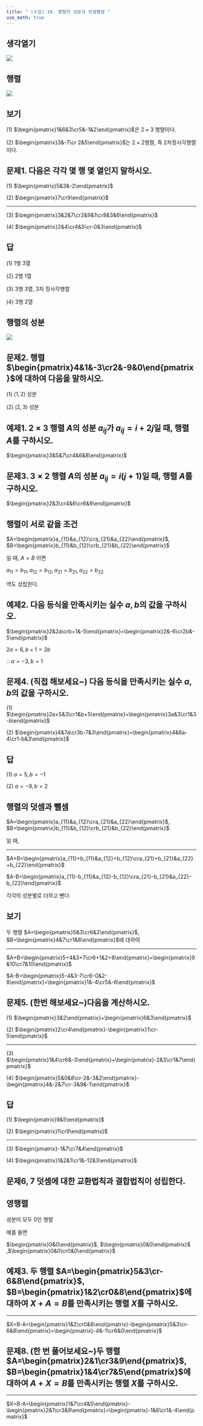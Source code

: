 ```yaml
---
title: " (수업) 10. 행렬의 성분과 덧셈뺄셈 " 
use_math: true
---
```


## 생각열기

![](Pasted%20image%2020250504174706.png)

## 행렬

![](Pasted%20image%2020250504175707.png)

## 보기

(1) $\begin{pmatrix}1&6&3\cr5&-1&2\end{pmatrix}$은 $2\times3$ 행렬이다.

(2) $\begin{pmatrix}3&-7\cr 2&5\end{pmatrix}$는 $2\times 2$행렬, 즉 2차정사각행렬이다.

## 문제1. 다음은 각각 몇 행 몇 열인지 말하시오. 

(1) $\begin{pmatrix}5&3&-2\end{pmatrix}$

(2) $\begin{pmatrix}7\cr9\end{pmatrix}$

---

(3) $\begin{pmatrix}3&2&7\cr2&9&1\cr8&3&6\end{pmatrix}$

(4) $\begin{pmatrix}2&4\cr4&5\cr-0&3\end{pmatrix}$

## 답

(1) 1행 3열

(2) 2행 1열

(3) 3행 3열, 3차 정사각행렬

(4) 3행 2열

## 행렬의 성분

![](Pasted%20image%2020250504175913.png)

## 문제2. 행렬 $\begin{pmatrix}4&1&-3\cr2&-9&0\end{pmatrix}$에 대하여 다음을 말하시오. 

(1) $(1,2)$ 성분

(2) $(2,3)$ 성분

## 예제1. $2\times 3$ 행렬 $A$의 성분 $a_{ij}$가 $a_{ij}=i+2j$일 때, 행렬 $A$를 구하시오. 

$\begin{pmatrix}3&5&7\cr4&6&8\end{pmatrix}$

## 문제3. $3\times 2$ 행렬 $A$의 성분 $a_{ij}=i(j+1)$일 때, 행렬 $A$를 구하시오. 

$\begin{pmatrix}2&3\cr4&6\cr6&9\end{pmatrix}$

## 행렬이 서로 같을 조건

$A=\begin{pmatrix}a_{11}&a_{12}\cra_{21}&a_{22}\end{pmatrix}$, $B=\begin{pmatrix}b_{11}&b_{12}\crb_{21}&b_{22}\end{pmatrix}$

일 때, $A=B$ 이면

$a_{11}=b_{11}, a_{12}=b_{12}, a_{21}=b_{21}, a_{22}=b_{22}$

역도 성립한다.

## 예제2. 다음 등식을 만족시키는 실수 $a, b$의 값을 구하시오. 

$\begin{pmatrix}2&2a\crb+1&-5\end{pmatrix}=\begin{pmatrix}2&-6\cr2b&-5\end{pmatrix}$

$2a=6, b+1=2b$

$\therefore\ a=-3, b=1$

## 문제4. (직접 해보세요~) 다음 등식을 만족시키는 실수 $a, b$의 값을 구하시오. 

(1) $\begin{pmatrix}2a+5&3\cr1&b+5\end{pmatrix}=\begin{pmatrix}3a&3\cr1&3-b\end{pmatrix}$

(2) $\begin{pmatrix}4&7a\cr3b-7&3\end{pmatrix}=\begin{pmatrix}4&6a-4\cr1-b&3\end{pmatrix}$

## 답

(1) $a=5, b=-1$

(2) $a=-9, b=2$

## 행렬의 덧셈과 뺄셈

$A=\begin{pmatrix}a_{11}&a_{12}\cra_{21}&a_{22}\end{pmatrix}$, $B=\begin{pmatrix}b_{11}&b_{12}\crb_{21}&b_{22}\end{pmatrix}$

일 때,


---


$A+B=\begin{pmatrix}a_{11}+b_{11}&a_{12}+b_{12}\cra_{21}+b_{21}&a_{22}+b_{22}\end{pmatrix}$

$A-B=\begin{pmatrix}a_{11}-b_{11}&a_{12}-b_{12}\cra_{21}-b_{21}&a_{22}-b_{22}\end{pmatrix}$

각각의 성분별로 더하고 뺀다.

## 보기

두 행렬 $A=\begin{pmatrix}5&3\cr6&2\end{pmatrix}$, $B=\begin{pmatrix}4&7\cr1&8\end{pmatrix}$에 대하여

---

$A+B=\begin{pmatrix}5+4&3+7\cr6+1&2+8\end{pmatrix}=\begin{pmatrix}9&10\cr7&10\end{pmatrix}$

$A-B=\begin{pmatrix}5-4&3-7\cr6-0&2-8\end{pmatrix}=\begin{pmatrix}1&-4\cr5&-6\end{pmatrix}$

## 문제5. (한번 해보세요~)다음을 계산하시오. 

(1) $\begin{pmatrix}3&2\end{pmatrix}+\begin{pmatrix}6&3\end{pmatrix}$

(2) $\begin{pmatrix}2\cr4\end{pmatrix}-\begin{pmatrix}1\cr-5\end{pmatrix}$

---

(3) $\begin{pmatrix}1&4\cr6&-3\end{pmatrix}+\begin{pmatrix}-2&3\cr1&7\end{pmatrix}$

(4) $\begin{pmatrix}5&0&8\cr-2&-3&2\end{pmatrix}-\begin{pmatrix}4&-2&7\cr-3&9&-1\end{pmatrix}$

## 답

(1) $\begin{pmatrix}9&5\end{pmatrix}$

(2) $\begin{pmatrix}1\cr9\end{pmatrix}$

---

(3) $\begin{pmatrix}-1&7\cr7&4\end{pmatrix}$

(4) $\begin{pmatrix}1&2&1\cr1&-12&3\end{pmatrix}$

## 문제6, 7 덧셈에 대한 교환법칙과 결합법칙이 성립한다.

## 영행렬

성분이 모두 0인 행렬

예를 들면

$\begin{pmatrix}0&0\end{pmatrix}$, $\begin{pmatrix}0&0\end{pmatrix}$ ,$\begin{pmatrix}0&0\cr0&0\end{pmatrix}$

## 예제3. 두 행렬 $A=\begin{pmatrix}5&3\cr-6&8\end{pmatrix}$, $B=\begin{pmatrix}1&2\cr0&8\end{pmatrix}$에 대하여 $X+A=B$를 만족시키는 행렬 $X$를 구하시오.

---

$X=B-A=\begin{pmatrix}1&2\cr0&8\end{pmatrix}-\begin{pmatrix}5&3\cr-6&8\end{pmatrix}=\begin{pmatrix}-4&-1\cr6&0\end{pmatrix}$

## 문제8. (한 번 풀어보세요~)두 행렬 $A=\begin{pmatrix}2&1\cr3&9\end{pmatrix}$, $B=\begin{pmatrix}1&4\cr7&5\end{pmatrix}$에 대하여 $A+X=B$를 만족시키는 행렬 $X$를 구하시오. 

---

$X=B-A=\begin{pmatrix}1&7\cr4&5\end{pmatrix}-\begin{pmatrix}2&1\cr3&9\end{pmatrix}=\begin{pmatrix}-1&6\cr1&-4\end{pmatrix}$